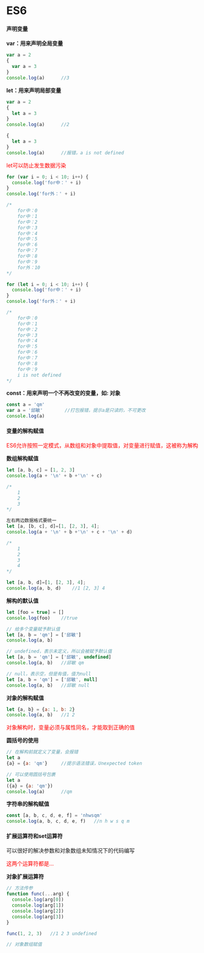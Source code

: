 # ES6

#### 声明变量

**var：用来声明全局变量**
```js
var a = 2
{
  var a = 3
}
console.log(a) 		//3
```

**let：用来声明局部变量**
```js
var a = 2
{
  let a = 3
}
console.log(a) 		//2
```

```js
{
  let a = 3
}
console.log(a) 		//报错，a is not defined
```

<font color="red">let可以防止发生数据污染</font>
```js
for (var i = 0; i < 10; i++) {
  console.log('for中：' + i)
}
console.log('for外：' + i)

/*
	for中：0
	for中：1
	for中：2
	for中：3
	for中：4
	for中：5
	for中：6
	for中：7
	for中：8
	for中：9
	for外：10
*/

for (let i = 0; i < 10; i++) {
  console.log('for中：' + i)
}
console.log('for外：' + i)

/*
	for中：0
	for中：1
	for中：2
	for中：3
	for中：4
	for中：5
	for中：6
	for中：7
	for中：8
	for中：9
	i is not defined
*/
```

**const：用来声明一个不再改变的变量，如: 对象**
```js
const a = 'qm'
var a = '邱敏' 		//打包报错，提示a是只读的，不可更改
console.log(a)
```

#### 变量的解构赋值

<font color="red">ES6允许按照一定模式，从数组和对象中提取值，对变量进行赋值，这被称为解构</font>

**数组解构赋值**
```js
let [a, b, c] = [1, 2, 3]
console.log(a + '\n' + b +'\n' + c)

/*
	1
	2
	3
*/

左右两边数据格式要统一
let [a, [b, c], d]=[1, [2, 3], 4];
console.log(a + '\n' + b +'\n' + c + '\n' + d)

/*
	1
	2
	3
	4
*/

let [a, b, d]=[1, [2, 3], 4];
console.log(a, b, d) 	//1 [2, 3] 4
```

**解构的默认值**
```js
let [foo = true] = []
console.log(foo) 	//true

// 给多个变量赋予默认值
let [a, b = 'qm'] = ['邱敏']
console.log(a, b)

// undefined，表示未定义，所以会被赋予默认值
let [a, b = 'qm'] = ['邱敏', undefined]
console.log(a, b)	//邱敏 qm

// null，表示空，但是有值，值为null
let [a, b = 'qm'] = ['邱敏', null]
console.log(a, b)	//邱敏 null

```

**对象的解构赋值**
```js
let {a, b} = {a: 1, b: 2}
console.log(a, b)	//1 2
```

<font color="red">对象解构时，变量必须与属性同名，才能取到正确的值</font>

**圆括号的使用**
```js
// 在解构前就定义了变量，会报错
let a
{a} = {a: 'qm'} 	//提示语法错误，Unexpected token

// 可以使用圆括号包裹
let a
({a} = {a: 'qm'})
console.log(a) 		//qm
```

**字符串的解构赋值**
```js
const [a, b, c, d, e, f] = 'nhwsqm'
console.log(a, b, c, d, e, f)	//n h w s q m
```

#### 扩展运算符和set运算符

可以很好的解决参数和对象数组未知情况下的代码编写

<font color="red">这两个运算符都是...</font>

**对象扩展运算符**

```js
// 方法传参
function func(...arg) {
  console.log(arg[0])
  console.log(arg[1])
  console.log(arg[2])
  console.log(arg[3])
}

func(1, 2, 3)	//1 2 3 undefined

// 对象数组赋值


```